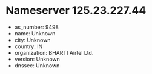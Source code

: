 # Nameserver 125.23.227.44

* as_number: 9498
* name: Unknown
* city: Unknown
* country: IN
* organization: BHARTI Airtel Ltd.
* version: Unknown
* dnssec: Unknown
